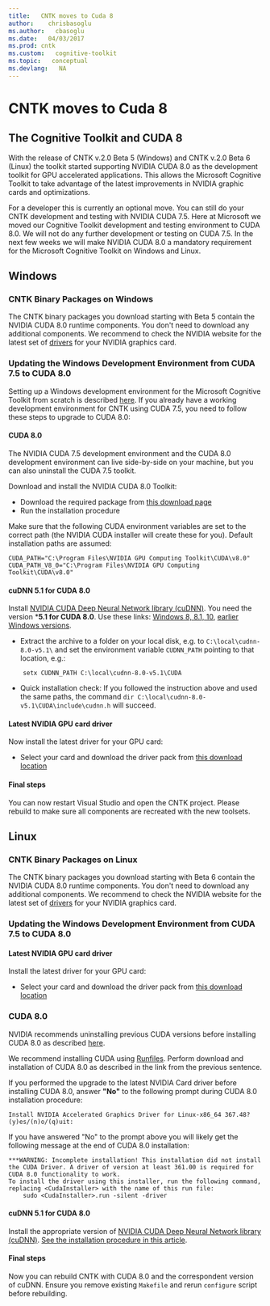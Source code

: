 ```yaml
---
title:   CNTK moves to Cuda 8
author:    chrisbasoglu
ms.author:   cbasoglu
ms.date:   04/03/2017
ms.prod: cntk
ms.custom:   cognitive-toolkit
ms.topic:   conceptual
ms.devlang:   NA
---
```


# CNTK moves to Cuda 8

## The Cognitive Toolkit and CUDA 8

With the release of CNTK v.2.0 Beta 5 (Windows) and CNTK v.2.0 Beta 6 (Linux) the toolkit started supporting NVIDIA CUDA 8.0 as the development toolkit for GPU accelerated applications. This allows the Microsoft Cognitive Toolkit to take advantage of the latest improvements in NVIDIA graphic cards and optimizations.

For a developer this is currently an optional move. You can still do your CNTK development and testing with NVIDIA CUDA 7.5. Here at Microsoft we moved our Cognitive Toolkit development and testing environment to CUDA 8.0. We will not do any further development or testing on CUDA 7.5. In the next few weeks we will make NVIDIA CUDA 8.0 a mandatory requirement for the Microsoft Cognitive Toolkit on Windows and Linux.


## Windows

### CNTK Binary Packages on Windows

The CNTK binary packages you download starting with Beta 5 contain the NVIDIA CUDA 8.0 runtime components. You don't need to download any additional components. We recommend to check the NVIDIA website for the latest set of [drivers](http://www.NVIDIA.com/Download/index.aspx?lang=en-us) for your NVIDIA graphics card.

### Updating the Windows Development Environment from CUDA 7.5 to CUDA 8.0

Setting up a Windows development environment for the Microsoft Cognitive Toolkit from scratch is described [here](../Setup-CNTK-on-Windows.md). If you already have a working development environment for CNTK using CUDA 7.5, you need to follow these steps to upgrade to CUDA 8.0:

#### CUDA 8.0
The NVIDIA CUDA 7.5 development environment and the CUDA 8.0 development environment can live side-by-side on your machine, but you can also uninstall the CUDA 7.5 toolkit.

Download and install the NVIDIA CUDA 8.0 Toolkit:
* Download the required package from [this download page](https://developer.NVIDIA.com/CUDA-downloads)
* Run the installation procedure

Make sure that the following CUDA environment variables are set to the correct path (the NVIDIA CUDA installer will create these for you). Default installation paths are assumed:
```
CUDA_PATH="C:\Program Files\NVIDIA GPU Computing Toolkit\CUDA\v8.0"
CUDA_PATH_V8_0="C:\Program Files\NVIDIA GPU Computing Toolkit\CUDA\v8.0"
```

#### cuDNN 5.1 for CUDA 8.0
Install [NVIDIA CUDA Deep Neural Network library (cuDNN)](https://developer.NVIDIA.com/cuDNN). You need the version ***5.1 for CUDA 8.0**. Use these links: [Windows 8, 8.1, 10](http://developer.download.NVIDIA.com/compute/redist/cudnn/v5.1/cudnn-8.0-windows10-x64-v5.1.zip), [earlier Windows versions](http://developer.download.NVIDIA.com/compute/redist/cudnn/v5.1/cudnn-8.0-windows7-x64-v5.1.zip).

* Extract the archive to a folder on your local disk, e.g. to `C:\local\cudnn-8.0-v5.1\` and set the environment variable `CUDNN_PATH` pointing to that location, e.g.: 
```
    setx CUDNN_PATH C:\local\cudnn-8.0-v5.1\CUDA
```
* Quick installation check: If you followed the instruction above and used the same paths, the command `dir C:\local\cudnn-8.0-v5.1\CUDA\include\cudnn.h` will succeed.

#### Latest NVIDIA GPU card driver
Now install the latest driver for your GPU card:
* Select your card and download the driver pack from [this download location](http://www.NVIDIA.com/Download/index.aspx?lang=en-us)

#### Final steps
You can now restart Visual Studio and open the CNTK project. Please rebuild to make sure all components are recreated with the new toolsets. 


## Linux

### CNTK Binary Packages on Linux

The CNTK binary packages you download starting with Beta 6 contain the NVIDIA CUDA 8.0 runtime components. You don't need to download any additional components. We recommend to check the NVIDIA website for the latest set of [drivers](http://www.NVIDIA.com/Download/index.aspx?lang=en-us) for your NVIDIA graphics card.

### Updating the Windows Development Environment from CUDA 7.5 to CUDA 8.0

#### Latest NVIDIA GPU card driver
Install the latest driver for your GPU card:
* Select your card and download the driver pack from [this download location](http://www.NVIDIA.com/Download/index.aspx?lang=en-us)


### CUDA 8.0

NVIDIA recommends uninstalling previous CUDA versions before installing CUDA 8.0 as described [here](http://docs.nvidia.com/cuda/cuda-installation-guide-linux/index.html#handle-uninstallation).

We recommend installing CUDA using [Runfiles](http://docs.nvidia.com/cuda/cuda-installation-guide-linux/index.html#runfile). Perform download and installation of CUDA 8.0 as described in the link from the previous sentence.

If you performed the upgrade to the latest NVIDIA Card driver before installing CUDA 8.0, answer **"No"** to the following prompt during CUDA 8.0 installation procedure:
```
Install NVIDIA Accelerated Graphics Driver for Linux-x86_64 367.48?
(y)es/(n)o/(q)uit:
```
If you have answered "No" to the prompt above you will likely get the following message at the end of CUDA 8.0 installation:
```
***WARNING: Incomplete installation! This installation did not install the CUDA Driver. A driver of version at least 361.00 is required for CUDA 8.0 functionality to work.
To install the driver using this installer, run the following command, replacing <CudaInstaller> with the name of this run file:
    sudo <CudaInstaller>.run -silent -driver
```

#### cuDNN 5.1 for CUDA 8.0

Install the appropriate version of [NVIDIA CUDA Deep Neural Network library (cuDNN)](https://developer.NVIDIA.com/cuDNN). [See the installation procedure in this article](../Setup-CNTK-on-Linux.md). 

#### Final steps
Now you can rebuild CNTK with CUDA 8.0 and the correspondent version of cuDNN. Ensure you remove existing `Makefile` and rerun `configure` script before rebuilding.

